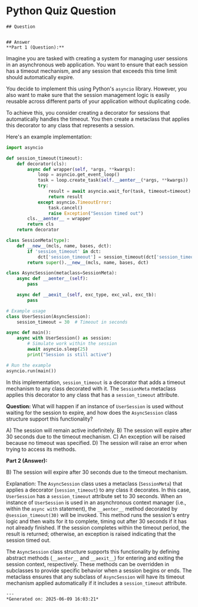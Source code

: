 # Python Quiz Question
    
    ## Question
    
    
    ## Answer
    **Part 1 (Question):**

Imagine you are tasked with creating a system for managing user sessions in an asynchronous web application. You want to ensure that each session has a timeout mechanism, and any session that exceeds this time limit should automatically expire. 

You decide to implement this using Python's `asyncio` library. However, you also want to make sure that the session management logic is easily reusable across different parts of your application without duplicating code.

To achieve this, you consider creating a decorator for sessions that automatically handles the timeout. You then create a metaclass that applies this decorator to any class that represents a session.

Here's an example implementation:

```python
import asyncio

def session_timeout(timeout):
    def decorator(cls):
        async def wrapper(self, *args, **kwargs):
            loop = asyncio.get_event_loop()
            task = loop.create_task(self.__aenter__(*args, **kwargs))
            try:
                result = await asyncio.wait_for(task, timeout=timeout)
                return result
            except asyncio.TimeoutError:
                task.cancel()
                raise Exception("Session timed out")
        cls.__aenter__ = wrapper
        return cls
    return decorator

class SessionMeta(type):
    def __new__(mcls, name, bases, dct):
        if 'session_timeout' in dct:
            dct['session_timeout'] = session_timeout(dct['session_timeout'])
        return super().__new__(mcls, name, bases, dct)

class AsyncSession(metaclass=SessionMeta):
    async def __aenter__(self):
        pass

    async def __aexit__(self, exc_type, exc_val, exc_tb):
        pass

# Example usage
class UserSession(AsyncSession):
    session_timeout = 30  # Timeout in seconds

async def main():
    async with UserSession() as session:
        # Simulate work within the session
        await asyncio.sleep(25)
        print("Session is still active")

# Run the example
asyncio.run(main())
```

In this implementation, `session_timeout` is a decorator that adds a timeout mechanism to any class decorated with it. The `SessionMeta` metaclass applies this decorator to any class that has a `session_timeout` attribute.

**Question:** What will happen if an instance of `UserSession` is used without waiting for the session to expire, and how does the `AsyncSession` class structure support this functionality?

A) The session will remain active indefinitely.
B) The session will expire after 30 seconds due to the timeout mechanism.
C) An exception will be raised because no timeout was specified.
D) The session will raise an error when trying to access its methods.

**Part 2 (Answer):**

B) The session will expire after 30 seconds due to the timeout mechanism.

Explanation:
The `AsyncSession` class uses a metaclass (`SessionMeta`) that applies a decorator (`session_timeout`) to any class it decorates. In this case, `UserSession` has a `session_timeout` attribute set to 30 seconds. When an instance of `UserSession` is used in an asynchronous context manager (i.e., within the `async with` statement), the `__aenter__` method decorated by `@session_timeout(30)` will be invoked. This method runs the session's entry logic and then waits for it to complete, timing out after 30 seconds if it has not already finished. If the session completes within the timeout period, the result is returned; otherwise, an exception is raised indicating that the session timed out.

The `AsyncSession` class structure supports this functionality by defining abstract methods (`__aenter__` and `__aexit__`) for entering and exiting the session context, respectively. These methods can be overridden in subclasses to provide specific behavior when a session begins or ends. The metaclass ensures that any subclass of `AsyncSession` will have its timeout mechanism applied automatically if it includes a `session_timeout` attribute.
    
    ---
    *Generated on: 2025-06-09 16:03:21*
    